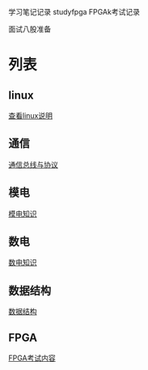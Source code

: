 <!--
 * @Author: ygh && “ygh2048009576@outlook.com”
 * @Date: 2024-12-27 19:29:17
 * @LastEditors: ygh && “ygh2048009576@outlook.com”
 * @LastEditTime: 2025-03-29 21:46:28
 * @FilePath: \makedown\readme.md
 * @Description: 
 * 
 * Copyright (c) 2025 by ygh, All Rights Reserved. 
-->
学习笔记记录
studyfpga    FPGAk考试记录

面试八股准备

# 列表

## linux
[查看linux说明](linux\linux.md)       

## 通信
[通信总线与协议](conmuication\others.md)     

## 模电     
[模电知识](模电\模电.md)     

## 数电     
[数电知识](数电\数电.md)     

## 数据结构
[数据结构](datastructure\data_structure.md)

## FPGA
[FPGA考试内容](fpga\studyfpga.md)


